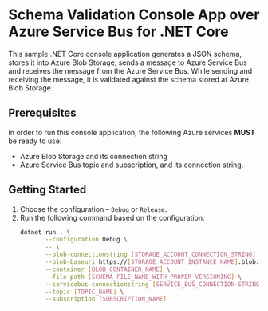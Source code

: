 # Schema Validation Console App over Azure Service Bus for .NET Core ##

This sample .NET Core console application generates a JSON schema, stores it into Azure Blob Storage, sends a message to Azure Service Bus and receives the message from the Azure Service Bus. While sending and receiving the message, it is validated against the schema stored at Azure Blob Storage.


## Prerequisites ##

In order to run this console application, the following Azure services **MUST** be ready to use:

* Azure Blob Storage and its connection string
* Azure Service Bus topic and subscription, and its connection string.


## Getting Started ##

1. Choose the configuration &ndash; `Debug` or `Release`.
2. Run the following command based on the configuration.
    ```bash
    dotnet run . \
           --configuration Debug \
           -- \
           --blob-connectionstring [STORAGE_ACCOUNT_CONNECTION_STRING] \
           --blob-baseuri https://[STORAGE_ACCOUNT_INSTANCE_NAME].blob.core.windows.net/ \
           --container [BLOB_CONTAINER_NAME] \
           --file-path [SCHEMA_FILE_NAME_WITH_PROPER_VERSIONING] \
           --servicebus-connectionstring [SERVICE_BUS_CONNECTION-STRING] \
           --topic [TOPIC_NAME] \
           --subscription [SUBSCRIPTION_NAME]
    ```
